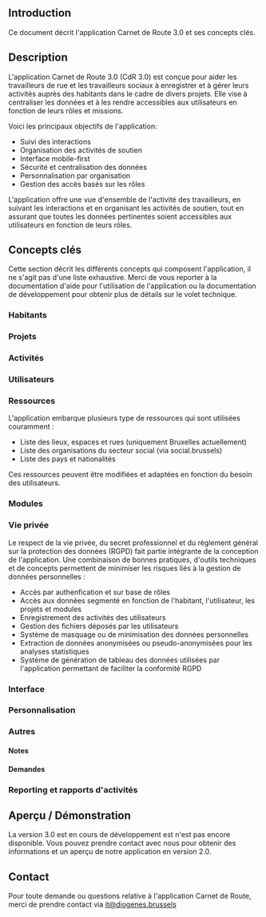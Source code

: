 ## Introduction

Ce document décrit l'application Carnet de Route 3.0 et ses concepts clés.

## Description

L'application Carnet de Route 3.0 (CdR 3.0) est conçue pour aider les travailleurs de rue et les travailleurs sociaux à enregistrer et à gérer leurs activités auprès des habitants dans le cadre de divers projets. Elle vise à centraliser les données et à les rendre accessibles aux utilisateurs en fonction de leurs rôles et missions.

Voici les principaux objectifs de l'application:

- Suivi des interactions
- Organisation des activités de soutien
- Interface mobile-first
- Sécurité et centralisation des données
- Personnalisation par organisation
- Gestion des accès basés sur les rôles

L'application offre une vue d'ensemble de l'activité des travailleurs, en suivant les interactions et en organisant les activités de soutien, tout en assurant que toutes les données pertinentes soient accessibles aux utilisateurs en fonction de leurs rôles.

## Concepts clés

Cette section décrit les différents concepts qui composent l'application, il ne s'agit pas d'une liste exhaustive. Merci de vous reporter à la documentation d'aide pour l'utilisation de l'application ou la documentation de développement pour obtenir plus de détails sur le volet technique.

### Habitants

### Projets

### Activités

### Utilisateurs

### Ressources

L'application embarque plusieurs type de ressources qui sont utilisées couramment :

- Liste des lieux, espaces et rues (uniquement Bruxelles actuellement)
- Liste des organisations du secteur social (via social.brussels)
- Liste des pays et nationalités

Ces ressources peuvent être modifiées et adaptées en fonction du besoin des utilisateurs.

### Modules

### Vie privée

Le respect de la vie privée, du secret professionnel et du règlement général sur la protection des données (RGPD) fait partie intégrante de la conception de l'application. Une combinaison de bonnes pratiques, d'outils techniques et de concepts permettent de minimiser les risques liés à la gestion de données personnelles :

- Accès par authenfication et sur base de rôles
- Accès aux données segmenté en fonction de l'habitant, l'utilisateur, les projets et modules
- Enregistrement des activités des utilisateurs
- Gestion des fichiers déposés par les utilisateurs
- Système de masquage ou de minimisation des données personnelles
- Extraction de données anonymisées ou pseudo-anonymisées pour les analyses statistiques
- Système de génération de tableau des données utilisées par l'application permettant de faciliter la conformité RGPD

### Interface

### Personnalisation

### Autres

#### Notes

#### Demandes

### Reporting et rapports d'activités

## Aperçu / Démonstration

La version 3.0 est en cours de développement est n'est pas encore disponible. Vous pouvez prendre contact avec nous pour obtenir des informations et un aperçu de notre application en version 2.0.

## Contact

Pour toute demande ou questions relative à l'application Carnet de Route, merci de prendre contact via it@diogenes.brussels
